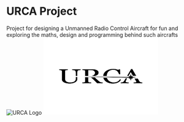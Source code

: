 # URCA Project
 Project for designing a Unmanned Radio Control Aircraft for fun and exploring the maths, design and programming behind such aircrafts
![URCA Logo](https://github.com/user-attachments/assets/815e5abf-514f-4e32-a957-5a7eb569301d)
<img src= "https://github.com/bernabepomar/URCA-Project/blob/main/URCA%20Logo.png" alt="Urca Logo" width= "300" height="200">
